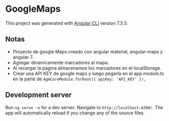 # GoogleMaps

This project was generated with [Angular CLI](https://github.com/angular/angular-cli) version 7.3.3.

## Notas

- Proyecto de google Maps creado con angular material, angular-maps y angular 7.
- Agregar dinamicamente marcadores al mapa.
- Al recargar la pagina almacenamos los marcadores en el localStorage.
- Crear una API KEY de google maps y luego pegarla en el app.module.ts en la parte de 
`AgmCoreModule.forRoot({
       apiKey: 'API_KEY'
     }),
`

## Development server

Run `ng serve -o` for a dev server. Navigate to `http://localhost:4200/`. The app will automatically reload if you change any of the source files.

